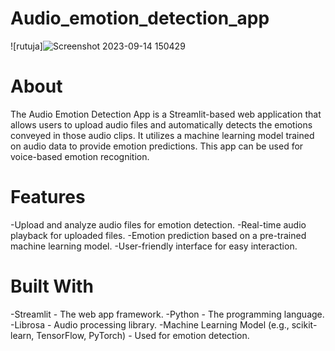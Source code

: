 # Audio_emotion_detection_app
![rutuja]![Screenshot 2023-09-14 150429](https://github.com/RutujaChauhan/Audio_emotion_detection_app/assets/95647723/1f6ae1e2-b22c-4f39-a21b-dd20ed18c7d9)

# About #
The Audio Emotion Detection App is a Streamlit-based web application that allows users to upload audio files and automatically detects the emotions conveyed in those audio clips. It utilizes a machine learning model trained on audio data to provide emotion predictions. This app can be used for voice-based emotion recognition.

# Features #
-Upload and analyze audio files for emotion detection.
-Real-time audio playback for uploaded files.
-Emotion prediction based on a pre-trained machine learning model.
-User-friendly interface for easy interaction.

# Built With #
-Streamlit - The web app framework.
-Python - The programming language.
-Librosa - Audio processing library.
-Machine Learning Model (e.g., scikit-learn, TensorFlow, PyTorch) - Used for emotion detection.
